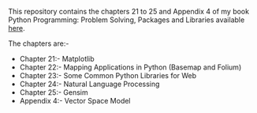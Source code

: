 This repository contains the chapters 21 to 25 and Appendix 4 of my book Python Programming: Problem Solving, Packages and Libraries available 
[here](https://www.amazon.in/Python-Programming-Problem-Packages-Libraries/dp/9353168007/ref=sr_1_2?dchild=1&qid=1588813224&refinements=p_27%3AGupta+Biswas&s=books&sr=1-2 "Book on Amazon").

The chapters are:- 
- Chapter 21:- Matplotlib 
- Chapter 22:- Mapping Applications in Python (Basemap and Folium)
- Chapter 23:- Some Common Python Libraries for Web
- Chapter 24:- Natural Language Processing
- Chapter 25:- Gensim
- Appendix 4:- Vector Space Model
